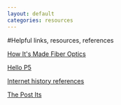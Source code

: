 ```yaml
---
layout: default
categories: resources
---
```


#Helpful links, resources, references 

[How It's Made Fiber Optics](https://www.youtube.com/watch?v=u1DRrAhQJtM)

[Hello P5](http://hello.p5js.org/)

[Internet history references](worrydream.com/refs/)

[The Post Its](https://dl.dropboxusercontent.com/u/1108171/Photo%20Jul%2026%2C%2015%3A06%3A52.jpg)